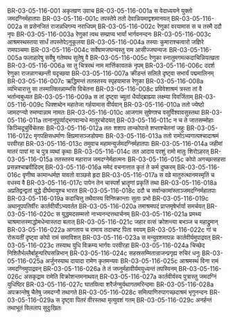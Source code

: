 BR-03-05-116-001	अकृतव्रण उवाच
BR-03-05-116-001a	स वेदाध्ययने युक्तो जमदग्निर्महातपाः
BR-03-05-116-001c	तपस्तेपे ततो देवान्नियमाद्वशमानयत्
BR-03-05-116-002a	स प्रसेनजितं राजन्नधिगम्य नराधिपम्
BR-03-05-116-002c	रेणुकां वरयामास स च तस्मै ददौ नृपः
BR-03-05-116-003a	रेणुकां त्वथ सम्प्राप्य भार्यां भार्गवनन्दनः
BR-03-05-116-003c	आश्रमस्थस्तया सार्धं तपस्तेपेऽनुकूलया
BR-03-05-116-004a	तस्याः कुमाराश्चत्वारो जज्ञिरे रामपञ्चमाः
BR-03-05-116-004c	सर्वेषामजघन्यस्तु राम आसीज्जघन्यजः
BR-03-05-116-005a	फलाहारेषु सर्वेषु गतेष्वथ सुतेषु वै
BR-03-05-116-005c	रेणुका स्नातुमगमत्कदाचिन्नियतव्रता
BR-03-05-116-006a	सा तु चित्ररथं नाम मार्त्तिकावतकं नृपम्
BR-03-05-116-006c	ददर्श रेणुका राजन्नागच्छन्ती यदृच्छया
BR-03-05-116-007a	क्रीडन्तं सलिले दृष्ट्वा सभार्यं पद्ममालिनम्
BR-03-05-116-007c	ऋद्धिमन्तं ततस्तस्य स्पृहयामास रेणुका
BR-03-05-116-008a	व्यभिचारात्तु सा तस्मात्क्लिन्नाम्भसि विचेतना
BR-03-05-116-008c	प्रविवेशाश्रमं त्रस्ता तां वै भर्तान्वबुध्यत
BR-03-05-116-009a	स तां दृष्ट्वा च्युतां धैर्याद्ब्राह्म्या लक्ष्म्या विवर्जिताम्
BR-03-05-116-009c	धिक्शब्देन महातेजा गर्हयामास वीर्यवान्
BR-03-05-116-010a	ततो ज्येष्ठो जामदग्न्यो रुमण्वान्नाम नामतः
BR-03-05-116-010c	आजगाम सुषेणश्च वसुर्विश्वावसुस्तथा
BR-03-05-116-011a	तानानुपूर्व्याद्भगवान्वधे मातुरचोदयत्
BR-03-05-116-011c	न च ते जातसम्मोहाः किञ्चिदूचुर्विचेतसः
BR-03-05-116-012a	ततः शशाप तान्कोपात्ते शप्ताश्चेतनां जहुः
BR-03-05-116-012c	मृगपक्षिसधर्माणः क्षिप्रमासञ्जडोपमाः
BR-03-05-116-013a	ततो रामोऽभ्यगात्पश्चादाश्रमं परवीरहा
BR-03-05-116-013c	तमुवाच महामन्युर्जमदग्निर्महातपाः
BR-03-05-116-014a	जहीमां मातरं पापां मा च पुत्र व्यथां कृथाः
BR-03-05-116-014c	तत आदाय परशुं रामो मातुः शिरोऽहरत्
BR-03-05-116-015a	ततस्तस्य महाराज जमदग्नेर्महात्मनः
BR-03-05-116-015c	कोपो अगच्छत्सहसा प्रसन्नश्चाब्रवीदिदम्
BR-03-05-116-016a	ममेदं वचनात्तात कृतं ते कर्म दुष्करम्
BR-03-05-116-016c	वृणीष्व कामान्धर्मज्ञ यावतो वाञ्छसे हृदा
BR-03-05-116-017a	स वव्रे मातुरुत्थानमस्मृतिं च वधस्य वै
BR-03-05-116-017c	पापेन तेन चास्पर्शं भ्रातॄणां प्रकृतिं तथा
BR-03-05-116-018a	अप्रतिद्वन्द्वतां युद्धे दीर्घमायुश्च भारत
BR-03-05-116-018c	ददौ च सर्वान्कामांस्ताञ्जमदग्निर्महातपाः
BR-03-05-116-019a	कदाचित्तु तथैवास्य विनिष्क्रान्ताः सुताः प्रभो
BR-03-05-116-019c	अथानूपपतिर्वीरः कार्तवीर्योऽभ्यवर्तत
BR-03-05-116-020a	तमाश्रमपदं प्राप्तमृषेर्भार्या समर्चयत्
BR-03-05-116-020c	स युद्धमदसम्मत्तो नाभ्यनन्दत्तथार्चनम्
BR-03-05-116-021a	प्रमथ्य चाश्रमात्तस्माद्धोमधेन्वास्तदा बलात्
BR-03-05-116-021c	जहार वत्सं क्रोशन्त्या बभञ्ज च महाद्रुमान्
BR-03-05-116-022a	आगताय च रामाय तदाचष्ट पिता स्वयम्
BR-03-05-116-022c	गां च रोरूयतीं दृष्ट्वा कोपो रामं समाविशत्
BR-03-05-116-023a	स मन्युवशमापन्नः कार्तवीर्यमुपाद्रवत्
BR-03-05-116-023c	तस्याथ युधि विक्रम्य भार्गवः परवीरहा
BR-03-05-116-024a	चिच्छेद निशितैर्भल्लैर्बाहून्परिघसन्निभान्
BR-03-05-116-024c	सहस्रसम्मितान्राजन्प्रगृह्य रुचिरं धनुः
BR-03-05-116-025a	अर्जुनस्याथ दायादा रामेण कृतमन्यवः
BR-03-05-116-025c	आश्रमस्थं विना रामं जमदग्निमुपाद्रवन्
BR-03-05-116-026a	ते तं जघ्नुर्महावीर्यमयुध्यन्तं तपस्विनम्
BR-03-05-116-026c	असकृद्राम रामेति विक्रोशन्तमनाथवत्
BR-03-05-116-027a	कार्तवीर्यस्य पुत्रास्तु जमदग्निं युधिष्ठिर
BR-03-05-116-027c	घातयित्वा शरैर्जग्मुर्यथागतमरिन्दमाः
BR-03-05-116-028a	अपक्रान्तेषु चैतेषु जमदग्नौ तथागते
BR-03-05-116-028c	समित्पाणिरुपागच्छदाश्रमं भृगुनन्दनः
BR-03-05-116-029a	स दृष्ट्वा पितरं वीरस्तथा मृत्युवशं गतम्
BR-03-05-116-029c	अनर्हन्तं तथाभूतं विललाप सुदुःखितः
